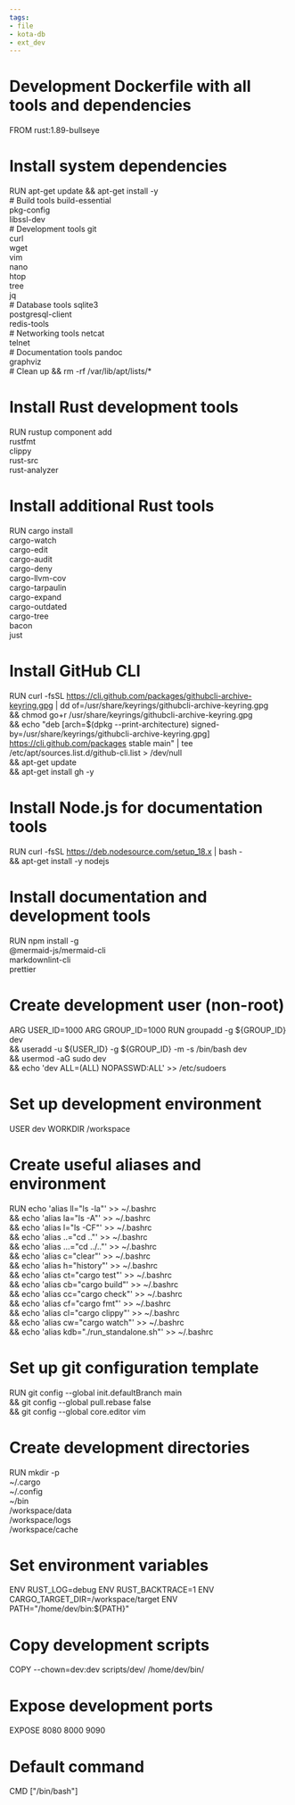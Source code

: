 ```yaml
---
tags:
- file
- kota-db
- ext_dev
---
```

# Development Dockerfile with all tools and dependencies
FROM rust:1.89-bullseye

# Install system dependencies
RUN apt-get update && apt-get install -y \
    # Build tools
    build-essential \
    pkg-config \
    libssl-dev \
    # Development tools
    git \
    curl \
    wget \
    vim \
    nano \
    htop \
    tree \
    jq \
    # Database tools
    sqlite3 \
    postgresql-client \
    redis-tools \
    # Networking tools
    netcat \
    telnet \
    # Documentation tools
    pandoc \
    graphviz \
    # Clean up
    && rm -rf /var/lib/apt/lists/*

# Install Rust development tools
RUN rustup component add \
    rustfmt \
    clippy \
    rust-src \
    rust-analyzer

# Install additional Rust tools
RUN cargo install \
    cargo-watch \
    cargo-edit \
    cargo-audit \
    cargo-deny \
    cargo-llvm-cov \
    cargo-tarpaulin \
    cargo-expand \
    cargo-outdated \
    cargo-tree \
    bacon \
    just

# Install GitHub CLI
RUN curl -fsSL https://cli.github.com/packages/githubcli-archive-keyring.gpg | dd of=/usr/share/keyrings/githubcli-archive-keyring.gpg \
    && chmod go+r /usr/share/keyrings/githubcli-archive-keyring.gpg \
    && echo "deb [arch=$(dpkg --print-architecture) signed-by=/usr/share/keyrings/githubcli-archive-keyring.gpg] https://cli.github.com/packages stable main" | tee /etc/apt/sources.list.d/github-cli.list > /dev/null \
    && apt-get update \
    && apt-get install gh -y

# Install Node.js for documentation tools
RUN curl -fsSL https://deb.nodesource.com/setup_18.x | bash - \
    && apt-get install -y nodejs

# Install documentation and development tools
RUN npm install -g \
    @mermaid-js/mermaid-cli \
    markdownlint-cli \
    prettier

# Create development user (non-root)
ARG USER_ID=1000
ARG GROUP_ID=1000
RUN groupadd -g ${GROUP_ID} dev \
    && useradd -u ${USER_ID} -g ${GROUP_ID} -m -s /bin/bash dev \
    && usermod -aG sudo dev \
    && echo 'dev ALL=(ALL) NOPASSWD:ALL' >> /etc/sudoers

# Set up development environment
USER dev
WORKDIR /workspace

# Create useful aliases and environment
RUN echo 'alias ll="ls -la"' >> ~/.bashrc \
    && echo 'alias la="ls -A"' >> ~/.bashrc \
    && echo 'alias l="ls -CF"' >> ~/.bashrc \
    && echo 'alias ..="cd .."' >> ~/.bashrc \
    && echo 'alias ...="cd ../.."' >> ~/.bashrc \
    && echo 'alias c="clear"' >> ~/.bashrc \
    && echo 'alias h="history"' >> ~/.bashrc \
    && echo 'alias ct="cargo test"' >> ~/.bashrc \
    && echo 'alias cb="cargo build"' >> ~/.bashrc \
    && echo 'alias cc="cargo check"' >> ~/.bashrc \
    && echo 'alias cf="cargo fmt"' >> ~/.bashrc \
    && echo 'alias cl="cargo clippy"' >> ~/.bashrc \
    && echo 'alias cw="cargo watch"' >> ~/.bashrc \
    && echo 'alias kdb="./run_standalone.sh"' >> ~/.bashrc

# Set up git configuration template
RUN git config --global init.defaultBranch main \
    && git config --global pull.rebase false \
    && git config --global core.editor vim

# Create development directories
RUN mkdir -p \
    ~/.cargo \
    ~/.config \
    ~/bin \
    /workspace/data \
    /workspace/logs \
    /workspace/cache

# Set environment variables
ENV RUST_LOG=debug
ENV RUST_BACKTRACE=1
ENV CARGO_TARGET_DIR=/workspace/target
ENV PATH="/home/dev/bin:${PATH}"

# Copy development scripts
COPY --chown=dev:dev scripts/dev/ /home/dev/bin/

# Expose development ports
EXPOSE 8080 8000 9090

# Default command
CMD ["/bin/bash"]
